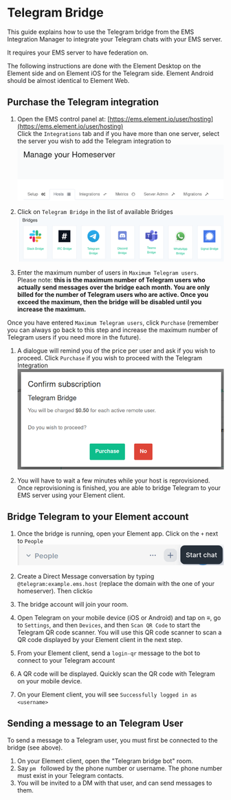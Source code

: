 # Telegram Bridge

This guide explains how to use the Telegram bridge from the EMS Integration Manager to integrate your Telegram chats with your EMS server.

It requires your EMS server to have federation on.

The following instructions are done with the  Element Desktop on the Element side and on Element iOS for the Telegram side. Element Android should be almost identical to Element Web.

## Purchase the Telegram integration

1. Open the EMS control panel at: [https://ems.element.io/user/hosting](https://ems.element.io/user/hosting)  
Click the `Integrations` tab  and if you have more than one server, select the server you wish to add the Telegram integration to  
![temp](../images/click-integration-tab-ems-user-hosting.png)  

1. Click on `Telegram Bridge` in the list of available Bridges
![temp](../images/bridge-integration-list.png)  

1. Enter the maximum number of users in `Maximum Telegram users`.  
Please note:  **this is the maximum number of Telegram users who actually send messages over the bridge each month. You are only billed for the number of Telegram users who are active. Once you exceed the maximum, then the bridge will be disabled until you increase the maximum.**

Once you have entered `Maximum Telegram users`, click `Purchase` (remember you can always go back to this step and increase the maximum number of Telegram users if you need more in the future).

1. A dialogue will remind you of the price per user and ask if you wish to proceed. Click `Purchase` if you wish to proceed with the Telegram Integration  
![temp](../images/telegram-bridge/confirm-payment.png)  

1. You will have to wait a few minutes while your host is reprovisioned.
Once reprovisioning is finished, you are able to bridge Telegram to your EMS server using your Element client.

## Bridge Telegram to your Element account

1. Once the bridge is running, open your Element app. Click on the `+` next to `People`
![temp](../images/start-chat.png)

1. Create a Direct Message conversation by typing `@telegram:example.ems.host` (replace the domain with the one of your homeserver). Then click`Go`

1. The bridge account will join your room.

2. Open Telegram on your mobile device (iOS or Android) and tap on ≡, go to `Settings`, and then `Devices`, and then `Scan QR Code` to start the Telegram QR code scanner. You will use this QR code scanner to scan a QR code displayed by your Element client in the next step.

3. From your Element client, send a `login-qr` message to the bot to connect to your Telegram account  

4. A QR code will be displayed. Quickly scan the QR code with Telegram on your mobile device.

5. On your Element client, you will see `Successfully logged in as <username>`

## Sending a message to an Telegram User

To send a message to a Telegram user, you must first be connected to the bridge (see above).

1. On your Element client, open the "Telegram bridge bot" room.
2. Say `pm ` followed by the phone number or username. The phone number must exist in your Telegram contacts.
3. You will be invited to a DM with that user, and can send messages to them.
